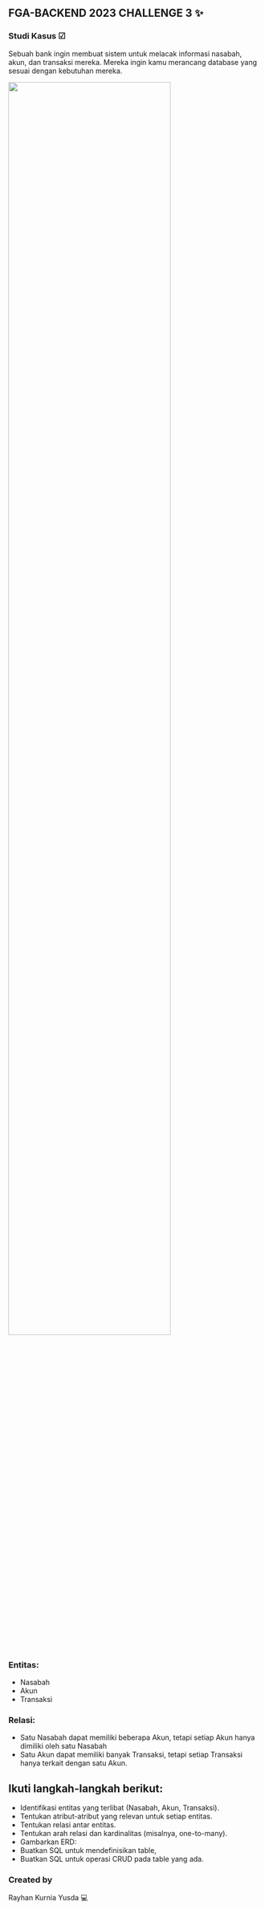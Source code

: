 ## FGA-BACKEND 2023 CHALLENGE 3 ✨

### Studi Kasus ☑
Sebuah bank ingin membuat sistem untuk melacak informasi nasabah, akun, dan transaksi mereka. Mereka ingin kamu merancang database yang sesuai dengan kebutuhan mereka.
<!-- <!-- [![N|Solid](https://dibimbing-cdn.sgp1.cdn.digitaloceanspaces.com/1688350886985-Cara%20Install%20PostgreSQL%20di%20Windows%207%20tahun%202023.png.webp)](https://github.com/rayhanky31) -->
<img src="https://dibimbing-cdn.sgp1.cdn.digitaloceanspaces.com/1688350886985-Cara%20Install%20PostgreSQL%20di%20Windows%207%20tahun%202023.png.webp" width=80% >

### Entitas:
 - Nasabah
 - Akun
 - Transaksi
### Relasi:
- Satu Nasabah dapat memiliki beberapa Akun, tetapi setiap Akun hanya dimiliki oleh satu Nasabah
- Satu Akun dapat memiliki banyak Transaksi, tetapi setiap Transaksi hanya terkait dengan satu Akun.

## Ikuti langkah-langkah berikut: 

- Identifikasi entitas yang terlibat (Nasabah, Akun, Transaksi).
- Tentukan atribut-atribut yang relevan untuk setiap entitas.
- Tentukan relasi antar entitas.
- Tentukan arah relasi dan kardinalitas (misalnya, one-to-many).
- Gambarkan ERD:
- Buatkan SQL untuk mendefinisikan table,
- Buatkan SQL untuk operasi CRUD pada table yang ada.
### Created by 
Rayhan Kurnia Yusda 💻

[//]: # (These are reference links used in the body of this note and get stripped out when the markdown processor does its job. There is no need to format nicely because it shouldn't be seen. Thanks SO - http://stackoverflow.com/questions/4823468/store-comments-in-markdown-syntax)

   [dill]: <https://github.com/joemccann/dillinger>
   [git-repo-url]: <https://github.com/joemccann/dillinger.git>
   [john gruber]: <http://daringfireball.net>
   [df1]: <http://daringfireball.net/projects/markdown/>
   [markdown-it]: <https://github.com/markdown-it/markdown-it>
   [Ace Editor]: <http://ace.ajax.org>
   [node.js]: <http://nodejs.org>
   [Twitter Bootstrap]: <http://twitter.github.com/bootstrap/>
   [jQuery]: <http://jquery.com>
   [@tjholowaychuk]: <http://twitter.com/tjholowaychuk>
   [express]: <http://expressjs.com>
   [AngularJS]: <http://angularjs.org>
   [Gulp]: <http://gulpjs.com>

   [PlDb]: <https://github.com/joemccann/dillinger/tree/master/plugins/dropbox/README.md>
   [PlGh]: <https://github.com/joemccann/dillinger/tree/master/plugins/github/README.md>
   [PlGd]: <https://github.com/joemccann/dillinger/tree/master/plugins/googledrive/README.md>
   [PlOd]: <https://github.com/joemccann/dillinger/tree/master/plugins/onedrive/README.md>
   [PlMe]: <https://github.com/joemccann/dillinger/tree/master/plugins/medium/README.md>
   [PlGa]: <https://github.com/RahulHP/dillinger/blob/master/plugins/googleanalytics/README.md>
